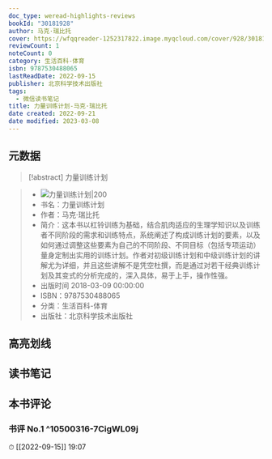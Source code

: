 ```yaml
---
doc_type: weread-highlights-reviews
bookId: "30181928"
author: 马克·瑞比托
cover: https://wfqqreader-1252317822.image.myqcloud.com/cover/928/30181928/t7_30181928.jpg
reviewCount: 1
noteCount: 0
category: 生活百科-体育
isbn: 9787530488065
lastReadDate: 2022-09-15
publisher: 北京科学技术出版社
tags:
  - 微信读书笔记
title: 力量训练计划-马克·瑞比托
date created: 2022-09-21
date modified: 2023-03-08
---
```


## 元数据

>[!abstract] 力量训练计划

> - ![力量训练计划|200](https://wfqqreader-1252317822.image.myqcloud.com/cover/928/30181928/t7_30181928.jpg)
> - 书名：力量训练计划
> - 作者：马克·瑞比托
> - 简介：这本书以杠铃训练为基础，结合肌肉适应的生理学知识以及训练者不同阶段的需求和训练特点，系统阐述了构成训练计划的要素，以及如何通过调整这些要素为自己的不同阶段、不同目标（包括专项运动）量身定制出实用的训练计划。作者对初级训练计划和中级训练计划的讲解尤为详细，并且这些讲解不是凭空杜撰，而是通过对若干经典训练计划及其变式的分析完成的，深入具体，易于上手，操作性强。
> - 出版时间 2018-03-09 00:00:00
> - ISBN：9787530488065
> - 分类：生活百科-体育
> - 出版社：北京科学技术出版社

## 高亮划线

## 读书笔记

## 本书评论

### 书评 No.1 ^10500316-7CigWL09j

⏱ [[2022-09-15]] 19:07
